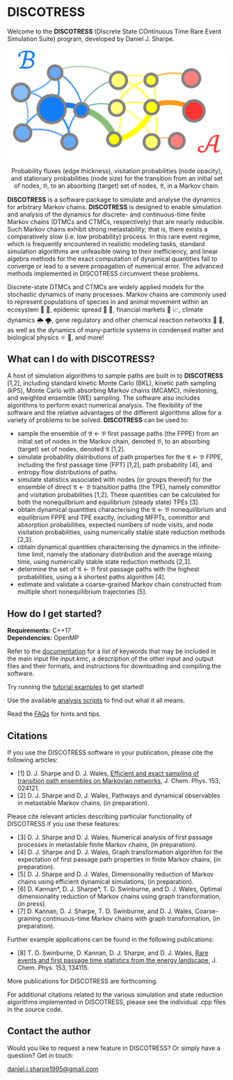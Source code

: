 # DISCOTRESS

Welcome to the **DISCOTRESS** (DIscrete State COntinuous Time Rare Event Simulation Suite) program, developed by Daniel J. Sharpe.

![Getting from B to A in a Markov chain](https://github.com/danieljsharpe/danieljsharpe/blob/master/discotress_network_annotated.png?raw=true)
<p align="center">Probability fluxes (edge thickness), visitation probabilities (node opacity), and stationary probabilities (node size) for the transition from an initial set of nodes, &#120069;, to an absorbing (target) set of nodes, &#120068;, in a Markov chain.</p>

**DISCOTRESS** is a software package to simulate and analyse the dynamics for arbitrary Markov chains. **DISCOTRESS** is designed to enable simulation and analysis of the dynamics for discrete- and continuous-time finite Markov chains (DTMCs and CTMCs, respectively) that are nearly reducible. Such Markov chains exhibit strong metastability; that is, there exists a comparatively slow (i.e. low probability) process. In this rare event regime, which is frequently encountered in realistic modeling tasks, standard simulation algorithms are unfeasible owing to their inefficiency, and linear algebra methods for the exact computation of dynamical quantities fail to converge or lead to a severe propagation of numerical error. The advanced methods implemented in DISCOTRESS circumvent these problems.

Discrete-state DTMCs and CTMCs are widely applied models for the stochastic dynamics of many processes. Markov chains are commonly used to represent populations of species in and animal movement within an ecosystem :parrot: :palm_tree:, epidemic spread :microbe: :mosquito:, financial markets :money_with_wings: :chart_with_upwards_trend:, climate dynamics :sun_behind_rain_cloud: :tornado:, gene regulatory and other chemical reaction networks :dna: :test_tube:, as well as the dynamics of many-particle systems in condensed matter and biological physics :atom_symbol: :petri_dish:, and more!

## What can I do with DISCOTRESS?

A host of simulation algorithms to sample paths are built in to **DISCOTRESS** [1,2], including standard kinetic Monte Carlo (BKL), kinetic path sampling (kPS), Monte Carlo with absorbing Markov chains (MCAMC), milestoning, and weighted ensemble (WE) sampling. The software also includes algorithms to perform exact numerical analysis. The flexibility of the software and the relative advantages of the different algorithms allow for a variety of problems to be solved. **DISCOTRESS** can be used to:

- sample the ensemble of &#120068; &#8592; &#120069; first passage paths (the FPPE) from an initial set of nodes in the Markov chain, denoted &#120069;, to an absorbing (target) set of nodes, denoted &#120068; [1,2].
- simulate probability distributions of path properties for the &#120068; &#8592; &#120069; FPPE, including the first passage time (FPT) [1,2], path probability [4], and entropy flow distributions of paths.
- simulate statistics associated with nodes (or groups thereof) for the ensemble of direct &#120068; &#8592; &#120069; transition paths (the TPE), namely committor and visitation probabilities [1,2]. These quantities can be calculated for both the nonequilbrium and equilibrium (steady state) TPEs [3].
- obtain dynamical quantities characterising the &#120068; &#8592; &#120069; nonequilibrium and equilibrium FPPE and TPE exactly, including MFPTs, committor and absorption probabilities, expected numbers of node visits, and node visitation probabilities, using numerically stable state reduction methods [2,3].
- obtain dynamical quantities characterising the dynamics in the infinite-time limit, namely the stationary distribution and the average mixing time, using numerically stable state reduction methods [2,3].
- determine the set of &#120068; &#8592; &#120069; first passage paths with the highest probabilities, using a *k* shortest paths algorithm [4].
- estimate and validate a coarse-grained Markov chain constructed from multiple short nonequilibrium trajectories [5].

## How do I get started?

**Requirements:** C++17  
**Dependencies:** OpenMP

Refer to the [documentation](https://github.com/danieljsharpe/DISCOTRESS/blob/master/documentation.md) for a list of keywords that may be included in the main input file *input.kmc*, a description of the other input and output files and their formats, and instructions for downloading and compiling the software.

Try running the [tutorial examples](https://github.com/danieljsharpe/DISCOTRESS_tutorials) to get started!

Use the available [analysis scripts](https://github.com/danieljsharpe/DISCOTRESS_tools) to find out what it all means.

Read the [FAQs](https://github.com/danieljsharpe/DISCOTRESS/blob/master/FAQs.md) for hints and tips.

## Citations

If you use the DISCOTRESS software in your publication, please cite the following articles:
- [1] D. J. Sharpe and D. J. Wales, [Efficient and exact sampling of transition path ensembles on Markovian networks](https://doi.org/10.1063/5.0012128), J. Chem. Phys. 153, 024121.
- [2] D. J. Sharpe and D. J. Wales, Pathways and dynamical observables in metastable Markov chains, (in preparation).

Please cite relevant articles describing particular functionality of DISCOTRESS if you use these features:
- [3] D. J. Sharpe and D. J. Wales, Numerical analysis of first passage processes in metastable finite Markov chains, (in preparation).
- [4] D. J. Sharpe and D. J. Wales, Graph transformation algorithm for the expectation of first passage path properties in finite Markov chains, (in preparation).
- [5] D. J. Sharpe and D. J. Wales, Dimensionality reduction of Markov chains using efficient dynamical simulations, (in preparation).
- [6] D. Kannan\*, D. J. Sharpe\*, T. D. Swinburne, and D. J. Wales, Optimal dimensionality reduction of Markov chains using graph transformation, (in press).
- [7] D. Kannan, D. J. Sharpe, T. D. Swinburne, and D. J. Wales, Coarse-graining continuous-time Markov chains with graph transformation, (in preparation).

Further example applications can be found in the following publications:
- [8] T. D. Swinburne, D. Kannan, D. J. Sharpe, and D. J. Wales, [Rare events and first passage time statistics from the energy landscape](https://doi.org/10.1063/5.0016244), J. Chem. Phys. 153, 134115.

More publications for DISCOTRESS are forthcoming.

For additional citations related to the various simulation and state reduction algorithms implemented in DISCOTRESS, please see the individual .cpp files in the source code.

## Contact the author

Would you like to request a new feature in DISCOTRESS? Or simply have a question? Get in touch:

daniel.j.sharpe1995@gmail.com
